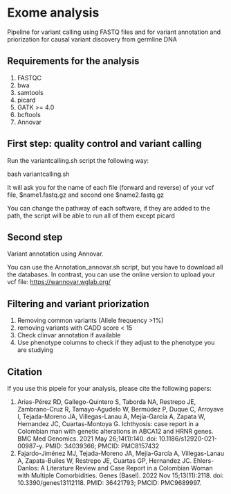 # Exome analysis
Pipeline for variant calling using FASTQ files and for variant annotation and  priorization for causal variant discovery from germline DNA

## Requirements for the analysis
1. FASTQC
2. bwa
3. samtools
4. picard
5. GATK >= 4.0
6. bcftools
7. Annovar

## First step: quality control and variant calling
Run the variantcalling.sh script the following way:

bash variantcalling.sh

It will ask you for the name of each file (forward and reverse) of your vcf file,  $name1.fastq.gz and second one $name2.fastq.gz

You can change the pathway of each software, if they are added to the path, the script will be able to run all of them except picard

## Second step
Variant annotation using Annovar.

You can use the Annotation_annovar.sh script, but you have to download all the databases. In contrast, you can use the online version to upload your vcf file: https://wannovar.wglab.org/

## Filtering and variant priorization
1. Removing common variants (Allele frequency >1%)
2. removing variants with CADD score < 15
3. Check clinvar annotation if available
4. Use phenotype columns to check if they adjust to the phenotype you are studying

## Citation
If you use this pipele for your analysis, please cite the following papers:
1. Arias-Pérez RD, Gallego-Quintero S, Taborda NA, Restrepo JE, Zambrano-Cruz R, Tamayo-Agudelo W, Bermúdez P, Duque C, Arroyave I, Tejada-Moreno JA, Villegas-Lanau A, Mejía-García A, Zapata W, Hernandez JC, Cuartas-Montoya G. Ichthyosis: case report in a Colombian man with genetic alterations in ABCA12 and HRNR genes. BMC Med Genomics. 2021 May 26;14(1):140. doi: 10.1186/s12920-021-00987-y. PMID: 34039366; PMCID: PMC8157432
2. Fajardo-Jiménez MJ, Tejada-Moreno JA, Mejía-García A, Villegas-Lanau A, Zapata-Builes W, Restrepo JE, Cuartas GP, Hernandez JC. Ehlers-Danlos: A Literature Review and Case Report in a Colombian Woman with Multiple Comorbidities. Genes (Basel). 2022 Nov 15;13(11):2118. doi: 10.3390/genes13112118. PMID: 36421793; PMCID: PMC9689997.
